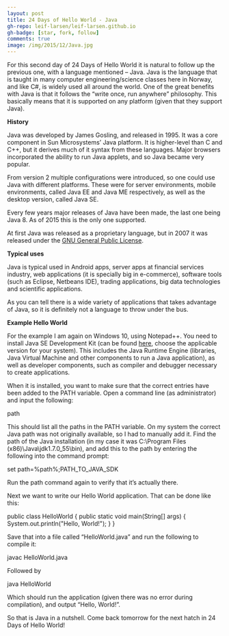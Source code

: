 ```yaml
---
layout: post
title: 24 Days of Hello World - Java
gh-repo: leif-larsen/leif-larsen.github.io
gh-badge: [star, fork, follow]
comments: true
image: /img/2015/12/Java.jpg
---
```

    
    
For this second day of 24 Days of Hello World it is natural to follow up the previous one, with a language mentioned – Java. Java is the language that is taught in many computer engineering/science classes here in Norway, and like C#, is widely used all around the world. One of the great benefits with Java is that it follows the “write once, run anywhere” philosophy. This basically means that it is supported on any platform (given that they support Java).

**History**

Java was developed by James Gosling, and released in 1995. It was a core component in Sun Microsystems’ Java platform. It is higher-level than C and C++, but it derives much of it syntax from these languages. Major browsers incorporated the ability to run Java applets, and so Java became very popular.

From version 2 multiple configurations were introduced, so one could use Java with different platforms. These were for server environments, mobile environments, called Java EE and Java ME respectively, as well as the desktop version, called Java SE.

Every few years major releases of Java have been made, the last one being Java 8. As of 2015 this is the only one supported.

At first Java was released as a proprietary language, but in 2007 it was released under the [GNU General Public License](https://en.wikipedia.org/wiki/GNU_General_Public_License).

**Typical uses**

Java is typical used in Android apps, server apps at financial services industry, web applications (it is specially big in e-commerce), software tools (such as Eclipse, Netbeans IDE), trading applications, big data technologies and scientific applications.

As you can tell there is a wide variety of applications that takes advantage of Java, so it is definitely not a language to throw under the bus.

**Example Hello World**

For the example I am again on Windows 10, using Notepad++. You need to install Java SE Development Kit (can be found [here](http://www.oracle.com/technetwork/java/javase/downloads/jdk8-downloads-2133151.html), choose the applicable version for your system). This includes the Java Runtime Engine (libraries, Java Virtual Machine and other components to run a Java application), as well as developer components, such as compiler and debugger necessary to create applications.

When it is installed, you want to make sure that the correct entries have been added to the PATH variable. Open a command line (as administrator) and input the following:

 path

This should list all the paths in the PATH variable. On my system the correct Java path was not originally available, so I had to manually add it. Find the path of the Java installation (in my case it was C:\Program Files (x86)\Java\jdk1.7.0_55\bin), and add this to the path by entering the following into the command prompt:

 set path=%path%;PATH_TO_JAVA_SDK

Run the path command again to verify that it’s actually there.

Next we want to write our Hello World application. That can be done like this:

 public class HelloWorld { public static void main(String[] args) { System.out.println("Hello, World!"); } }

Save that into a file called “HelloWorld.java” and run the following to compile it:

 javac HelloWorld.java

Followed by

 java HelloWorld

Which should run the application (given there was no error during compilation), and output “Hello, World!”.

So that is Java in a nutshell. Come back tomorrow for the next hatch in 24 Days of Hello World!


